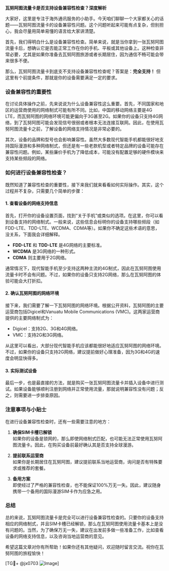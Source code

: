 **瓦努阿图流量卡是否支持设备兼容性检查？深度解析**

大家好，这里是专注于海外通讯服务的小助手。今天咱们聊聊一个大家都关心的话题——瓦努阿图流量卡的设备兼容性问题。这个问题听起来可能有点复杂，但别担心，我会尽量用简单易懂的语言给大家讲清楚。

首先，我们得明白什么是设备兼容性检查。简单来说，就是当你拿到一张瓦努阿图流量卡后，想确认它是否能正常工作在你的手机、平板或其他设备上。这种检查非常必要，尤其是如果你准备去瓦努阿图旅游或者长期居住，因为通信不畅可能会带来很多不便。

那么，瓦努阿图流量卡到底支不支持设备兼容性检查呢？答案是：**完全支持！** 但这里有个前提条件，那就是你的设备需要满足一定的要求。

### 设备兼容性的重要性

在讨论具体操作之前，先来说说为什么设备兼容性这么重要。首先，不同国家和地区的运营商使用的网络制式可能有所不同。比如，中国的移动网络主要是4G LTE，而瓦努阿图的网络环境可能更偏向于3G甚至2G。如果你的设备只支持4G网络，到了瓦努阿图可能会发现信号很弱或者根本无法连接互联网。因此，在使用瓦努阿图流量卡之前，了解设备的网络支持情况是非常必要的。

其次，设备的品牌和型号也会影响兼容性。虽然大多数现代智能手机都能很好地支持国际漫游和多种网络制式，但还是有一些老款机型或者特定品牌的设备可能存在兼容性问题。例如，某些廉价手机为了降低成本，可能没有配置足够的硬件模块来支持某些频段的网络。

### 如何进行设备兼容性检查？

既然知道了兼容性检查的重要性，接下来我们就来看看如何实际操作。其实，这个过程并不复杂，只需要几个简单的步骤：

#### 1. 查看设备的网络支持信息
首先，打开你的设备设置页面，找到“关于手机”或类似的选项。在这里，你可以看到设备支持的网络制式。一般来说，这些信息会标明你的设备支持哪些频段（如FDD-LTE、TDD-LTE、WCDMA、CDMA等）。如果你不确定这些术语的意思，没关系，下面我会详细解释。

- **FDD-LTE** 和 **TDD-LTE** 是4G网络的主要标准。
- **WCDMA** 是3G网络的一种形式。
- **CDMA** 则主要用于2G网络。

通常情况下，现代智能手机至少支持这两种主流的4G制式，因此在瓦努阿图使用流量卡时不会有问题。不过，如果你的设备只支持2G网络，那么在瓦努阿图的体验可能会大打折扣。

#### 2. 确认瓦努阿图的网络环境
接下来，我们需要了解一下瓦努阿图的网络环境。根据公开资料，瓦努阿图的主要运营商包括Digicel和Vanuatu Mobile Communications (VMC)。这两家运营商提供的主要网络制式为：

- Digicel：支持2G、3G和4G网络。
- VMC：支持2G和3G网络。

从这里可以看出，大部分现代智能手机应该都能很好地适应瓦努阿图的网络环境。不过，如果你的设备只支持2G网络，建议提前做好心理准备，因为3G和4G的速度会明显快得多。

#### 3. 实际测试设备
最后一步，也是最直接的方法，就是购买一张瓦努阿图流量卡并插入设备中进行测试。如果设备能够顺利注册到网络并正常使用流量，那就说明兼容性没有问题；反之，则需要进一步排查原因。

### 注意事项与小贴士

在进行设备兼容性检查时，还有一些需要注意的地方：

1. **确保SIM卡槽已解锁**  
   如果你的设备是锁网的，那么即使网络制式匹配，也可能无法正常使用瓦努阿图流量卡。因此，在购买设备前最好确认其是否支持全球漫游。

2. **提前联系运营商**  
   如果你是长期居住在瓦努阿图，建议提前联系当地运营商，询问是否有特殊要求或推荐的套餐。

3. **备用方案**  
   即使经过了严格的兼容性检查，也不能保证100%万无一失。因此，建议随身携带一个备用的国际漫游SIM卡作为应急之用。

### 总结

总的来说，瓦努阿图流量卡是完全可以进行设备兼容性检查的。只要你的设备支持相应的网络制式，并且SIM卡槽已经解锁，那么在瓦努阿图使用流量卡基本上是没有问题的。当然，为了确保万无一失，建议在出发前多做一些准备工作，比如查看设备的网络支持信息，以及咨询当地运营商的意见。

希望这篇文章对你有所帮助！如果你还有其他疑问，欢迎随时留言交流。祝你在瓦努阿图的旅程愉快！

[TG💪+ @jx0703 ![Image](https://github.com/user-attachments/assets/dbca1d08-cadb-493c-b0ec-ad6f7a83f270)]